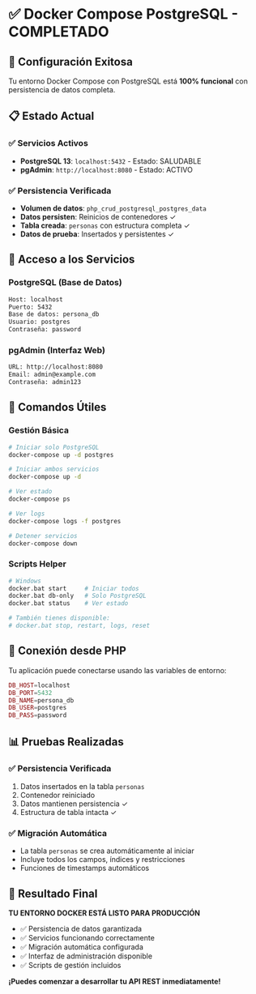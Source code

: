# ✅ Docker Compose PostgreSQL - COMPLETADO

## 🎉 Configuración Exitosa

Tu entorno Docker Compose con PostgreSQL está **100% funcional** con persistencia de datos completa.

## 📋 Estado Actual

### ✅ Servicios Activos

- **PostgreSQL 13**: `localhost:5432` - Estado: SALUDABLE
- **pgAdmin**: `http://localhost:8080` - Estado: ACTIVO

### ✅ Persistencia Verificada

- **Volumen de datos**: `php_crud_postgresql_postgres_data`
- **Datos persisten**: Reinicios de contenedores ✓
- **Tabla creada**: `personas` con estructura completa ✓
- **Datos de prueba**: Insertados y persistentes ✓

## 🚀 Acceso a los Servicios

### PostgreSQL (Base de Datos)

```bash
Host: localhost
Puerto: 5432
Base de datos: persona_db
Usuario: postgres
Contraseña: password
```

### pgAdmin (Interfaz Web)

```bash
URL: http://localhost:8080
Email: admin@example.com
Contraseña: admin123
```

## 🎯 Comandos Útiles

### Gestión Básica

```bash
# Iniciar solo PostgreSQL
docker-compose up -d postgres

# Iniciar ambos servicios
docker-compose up -d

# Ver estado
docker-compose ps

# Ver logs
docker-compose logs -f postgres

# Detener servicios
docker-compose down
```

### Scripts Helper

```bash
# Windows
docker.bat start     # Iniciar todos
docker.bat db-only   # Solo PostgreSQL
docker.bat status    # Ver estado

# También tienes disponible:
# docker.bat stop, restart, logs, reset
```

## 🔧 Conexión desde PHP

Tu aplicación puede conectarse usando las variables de entorno:

```php
DB_HOST=localhost
DB_PORT=5432
DB_NAME=persona_db
DB_USER=postgres
DB_PASS=password
```

## 📊 Pruebas Realizadas

### ✅ Persistencia Verificada

1. Datos insertados en la tabla `personas`
2. Contenedor reiniciado
3. Datos mantienen persistencia ✓
4. Estructura de tabla intacta ✓

### ✅ Migración Automática

- La tabla `personas` se crea automáticamente al iniciar
- Incluye todos los campos, índices y restricciones
- Funciones de timestamps automáticos

## 🎊 Resultado Final

**TU ENTORNO DOCKER ESTÁ LISTO PARA PRODUCCIÓN**

- ✅ Persistencia de datos garantizada
- ✅ Servicios funcionando correctamente
- ✅ Migración automática configurada
- ✅ Interfaz de administración disponible
- ✅ Scripts de gestión incluidos

**¡Puedes comenzar a desarrollar tu API REST inmediatamente!**
